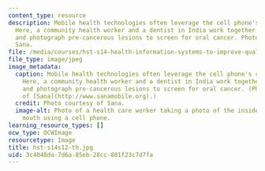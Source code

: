```yaml
---
content_type: resource
description: Mobile health technologies often leverage the cell phone's capabilities.
  Here, a community health worker and a dentist in India work together to identify
  and photograph pre-cancerous lesions to screen for oral cancer. Photo courtesy of
  Sana.
file: /media/courses/hst-s14-health-information-systems-to-improve-quality-of-care-in-resource-poor-settings-spring-2012/3c4048da7d6a85eb28cc881f23c7d7fa_hst-s14s12-th.jpg
file_type: image/jpeg
image_metadata:
  caption: Mobile health technologies often leverage the cell phone's capabilities.
    Here, a community health worker and a dentist in India work together to identify
    and photograph pre-cancerous lesions to screen for oral cancer. (Photo courtesy
    of [Sana](http://www.sanamobile.org).)
  credit: Photo courtesy of Sana.
  image-alt: Photo of a health care worker taking a photo of the inside of a patient's
    mouth using a cell phone.
learning_resource_types: []
ocw_type: OCWImage
resourcetype: Image
title: hst-s14s12-th.jpg
uid: 3c4048da-7d6a-85eb-28cc-881f23c7d7fa
---
```

